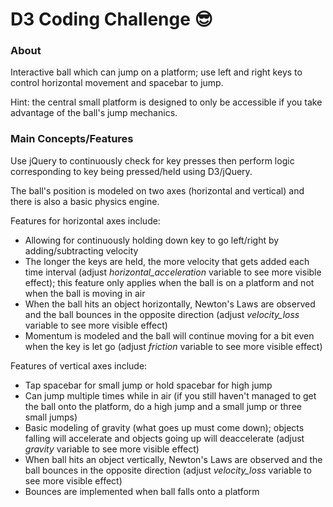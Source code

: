 # D3 Coding Challenge :sunglasses:

### About

Interactive ball which can jump on a platform; use left and right keys to control horizontal movement and spacebar to jump.

Hint: the central small platform is designed to only be accessible if you take advantage of the ball's jump mechanics. 

### Main Concepts/Features

Use jQuery to continuously check for key presses then perform logic corresponding to key being pressed/held using D3/jQuery.

The ball's position is modeled on two axes (horizontal and vertical) and there is also a basic physics engine.

Features for horizontal axes include:

* Allowing for continuously holding down key to go left/right by adding/subtracting velocity
* The longer the keys are held, the more velocity that gets added each time interval (adjust *horizontal_acceleration* variable to see more visible effect); this feature only applies when the ball is on a platform and not when the ball is moving in air
* When the ball hits an object horizontally, Newton's Laws are observed and the ball bounces in the opposite direction (adjust *velocity_loss* variable to see more visible effect)
* Momentum is modeled and the ball will continue moving for a bit even when the key is let go (adjust *friction* variable to see more visible effect)

Features of vertical axes include:

* Tap spacebar for small jump or hold spacebar for high jump
* Can jump multiple times while in air (if you still haven't managed to get the ball onto the platform, do a high jump and a small jump or three small jumps)
* Basic modeling of gravity (what goes up must come down); objects falling will accelerate and objects going up will deaccelerate (adjust *gravity* variable to see more visible effect)
* When ball hits an object vertically, Newton's Laws are observed and the ball bounces in the opposite direction (adjust *velocity_loss* variable to see more visible effect)
* Bounces are implemented when ball falls onto a platform
